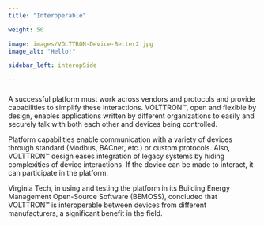 ```yaml
---
title: "Interoperable"

weight: 50

image: images/VOLTTRON-Device-Better2.jpg
image_alt: "Hello!"

sidebar_left: interopSide

---
```

### 
A successful platform must work across vendors and protocols and provide capabilities to simplify these interactions. VOLTTRON™, open and flexible by design, enables applications written by different organizations to easily and securely talk with both each other and devices being controlled.

Platform capabilities enable communication with a variety of devices through standard (Modbus, BACnet, etc.) or custom protocols. Also, VOLTTRON™ design eases integration of legacy systems by hiding complexities of device interactions. If the device can be made to interact, it can participate in the platform.

Virginia Tech, in using and testing the platform in its Building Energy Management Open-Source Software (BEMOSS), concluded that VOLTTRON™ is interoperable between devices from different manufacturers, a significant benefit in the field.
